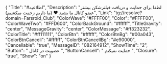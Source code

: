 
{
"Title": "#اطلاعیه",
"Description": "لطفا برای حمایت و دریافت فیلترشکن بیشتر عضو کانال ما بشید ❤️ (ما داریم زحمت میکشیم)",
"Link": "tg://resolve?domain=Farsroid_Club",
"ColorWave": "#FFFF00",
"Color": "#FFFF00",
"ColorWaveTwo": "#FFD600",
"ColorBackGround": "#ffffff",
"TitleGravity": "center",
"MessageGravity": "center",
"ColorMessage": "#ff323232",
"ColorTitle": "#ff111111",
"ColorBtn": "#ffffff",
"ColorBtnBg": "#00a043",
"ColorBtnCancell": "#ffffff",
"ColorBtnCancellBg": "#e90000",
"Cancellable": "true",
"MessageID": "082164912",
"ShowTime": "2",
"Button": "   عضویت در کانال  ",
"ButtonCancell": " حمایت نمیکنم ",
"Closure": "true",
"Show": "on"
}
